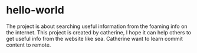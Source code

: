 # hello-world
The project is about searching useful information from the foaming info on the internet.
This project is created by catherine, I hope it can help others to get useful info from the website like sea.
Catherine want to learn commit content to remote.
